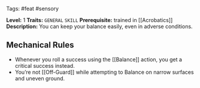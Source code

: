 Tags: #feat #sensory 

**Level:** 1
**Traits:** `GENERAL` `SKILL`
**Prerequisite:** trained in [[Acrobatics]]
**Description:** You can keep your balance easily, even in adverse conditions. 

## Mechanical Rules

- Whenever you roll a success using the [[Balance]] action, you get a critical success instead.
- You’re not [[Off-Guard]] while attempting to Balance on narrow surfaces and uneven ground.